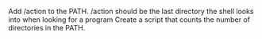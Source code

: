 Add /action to the PATH. /action should be the last directory the shell looks into when looking for a program
Create a script that counts the number of directories in the PATH.
